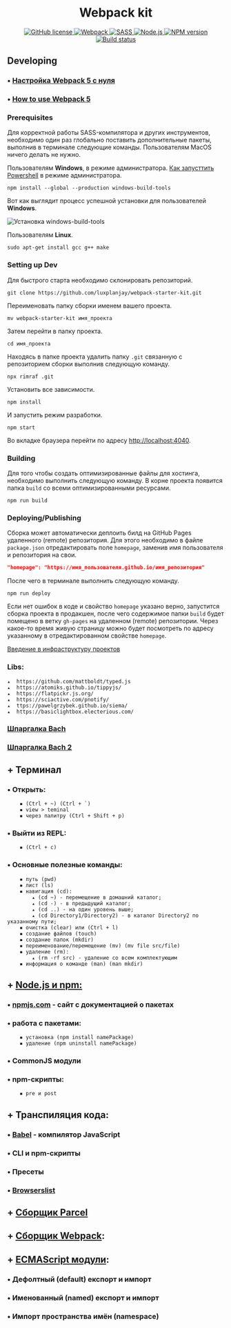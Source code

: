 <h1 align="center">Webpack kit</h1>  

<p align="center">
 <a href="https://github.com/dimalitvinenko/goit-Js-hw-09-Webpack/blob/main/LICENSE?screen_name=shields_io">
        <img src="https://img.shields.io/static/v1?labelColor=lightgrey&logoColor=black&color=grey&message=License&label=MIT&style=plastic&logo=monster&url=https://github.com/dimalitvinenko/goit-Js-hw-09-Webpack/blob/main/LICENSE"
             alt="GitHub license">
</a> 
<a href="https://https://webpack.js.org/?screen_name=shields_io">
  <img alt="Webpack" src="https://img.shields.io/static/v1?labelColor=darkblue&color=blue&message=v5.53.0&label=Webpack&style=plastic&logo=webpack&url=https://webpack.js.org">
</a> 
 <a href="https://sass-lang.com//?screen_name=shields_io">
  <img alt="SASS" src="https://img.shields.io/static/v1?labelColor=darkviolet&color=violet&message=v1.42.1&label=sass&style=plastic&logo=sass&url=https://sass-lang.com">
</a> 
<a href="https://nodejs.org/en/about/?screen_name=shields_io">
        <img src="https://img.shields.io/static/v1?labelColor=purple&color=darkorchid&message=v14.17.6&label=Node.js&style=plastic&logo=nodedotjs&url=https://nodejs.org/en/about"
             alt="Node.js">
</a>
<a href="https://www.npmjs.com/?screen_name=shields_io">
        <img src="https://img.shields.io/static/v1?label=npm&logo=npm&message=v6.14.13&labelColor=olive&color=darkkhaki&style=plastic" 
             alt="NPM version">
</a>
  
<a href="https://github.com/simple-icons/simple-icons/actions?query=workflow%3AVerify+branch%3Adevelop">
  <img src="https://img.shields.io/github/workflow/status/simple-icons/simple-icons/Verify/develop?logo=github&style=plastic" alt="Build status"/>
</a>

</p>

## Developing

### • [Настройка Webpack 5 с нуля](https://habr.com/ru/post/524260/)
### • [How to use Webpack 5](https://www.taniarascia.com/how-to-use-webpack/)

### Prerequisites

Для корректной работы SASS-компилятора и других инструментов, необходимо один
раз глобально поставить дополнительные пакеты, выполнив в терминале следующие
команды. Пользователям MacOS ничего делать не нужно.

Пользователям **Windows**, в режиме администратора.
[Как запусттить Powershell](https://youtu.be/p2tFnxcymwk) в режиме
администратора.

```shell
npm install --global --production windows-build-tools
```

Вот как выглядит процесс успешной установки для пользователей **Windows**.

![Установка windows-build-tools](https://user-images.githubusercontent.com/1426799/45007904-bde9f280-afb4-11e8-8a35-c77dffaffa2a.gif)

Пользователям **Linux**.

```shell
sudo apt-get install gcc g++ make
```

### Setting up Dev

Для быстрого старта необходимо склонировать репозиторий.

```shell
git clone https://github.com/luxplanjay/webpack-starter-kit.git
```

Переименовать папку сборки именем вашего проекта.

```shell
mv webpack-starter-kit имя_проекта
```

Затем перейти в папку проекта.

```shell
cd имя_проекта
```

Находясь в папке проекта удалить папку `.git` связанную с репозиторием сборки
выполнив следующую команду.

```shell
npx rimraf .git
```

Установить все зависимости.

```shell
npm install
```

И запустить режим разработки.

```shell
npm start
```

Во вкладке браузера перейти по адресу
[http://localhost:4040](http://localhost:4040).

### Building

Для того чтобы создать оптимизированные файлы для хостинга, необходимо выполнить
следующую команду. В корне проекта появится папка `build` со всеми
оптимизированными ресурсами.

```shell
npm run build
```

### Deploying/Publishing

Сборка может автоматически деплоить билд на GitHub Pages удаленного (remote)
репозитория. Для этого необходимо в файле `package.json` отредактировать поле
`homepage`, заменив имя пользователя и репозитория на свои.

```json
"homepage": "https://имя_пользователя.github.io/имя_репозитория"
```

После чего в терминале выполнить следующую команду.

```shell
npm run deploy
```

Если нет ошибок в коде и свойство `homepage` указано верно, запустится сборка
проекта в продакшен, после чего содержимое папки `build` будет помещено в ветку
`gh-pages` на удаленном (remote) репозитории. Через какое-то время живую
страницу можно будет посмотреть по адресу указанному в отредактированном
свойстве `homepage`.

[Введение в инфраструктуру проектов](https://youtu.be/XpPC4QBCfo4)

  
 ### Libs:
    ▴  https://github.com/mattboldt/typed.js
    ▴  https://atomiks.github.io/tippyjs/
    ▴  https://flatpickr.js.org/
    ▴  https://sciactive.com/pnotify/
    ▴  ttps://pawelgrzybek.github.io/siema/
    ▴  https://basiclightbox.electerious.com/


   ###  [Шпаргалка Bach](https://tproger.ru/translations/bash-cheatsheet/)
   ###  [Шпаргалка Bach 2](https://habr.com/ru/company/ruvds/blog/445270/)
   
   ## + Терминал
   ### • Открыть:
        ▪ (Ctrl + ~) (Ctrl + `)
        ▪ view > teminal
        ▪ через палитру (Ctrl + Shift + p)
   ### • Выйти из REPL:
        ▪ (Ctrl + c)
   ### • Основные полезные команды:
        ▪ путь (pwd)
        ▪ лист (ls)
        ▪ навигация (cd): 
            ▴ (cd ~) - перемещение в домашний каталог; 
            ▴ (cd -) - в предыдущий каталог; 
            ▴ (cd ..) - на один уровень выше;
            ▴ (cd Directory1/Directory2) - в каталог Directory2 по указанному пути;  
        ▪ очистка (clear) или (Ctrl + l)
        ▪ создание файлов (touch)
        ▪ создание папок (mkdir)
        ▪ переименование/перемещение (mv) (mv file src/file)
        ▪ удаление (rm):  
            ▴ (rm -rf src) - удаление со всем комплектующим 
        ▪ информация о команде (man) (man mkdir)

## + [Node.js и npm:](https://nodejs.org/en/about/)
   ### • [npmjs.com](https://www.npmjs.com/) - сайт с документацией о пакетах
   ### • работа с пакетами:
        ▪ установка (npm install namePackage)
        ▪ удаление (npm uninstall namePackage)
   ### • CommonJS модули
   ### • npm-скрипты:
        ▪ pre и post

## + Транспиляция кода:
   ### • [Babel](https://babeljs.io/) - компилятор JavaScript
   ### • CLI и npm-скрипты
   ### • Пресеты
   ### • [Browserslist](https://github.com/browserslist/browserslist) 

## + [Сборщик Parcel](https://parceljs.org/)

## + [Сборщик Webpack](https://webpack.js.org/):

## + [ECMAScript модули](https://exploringjs.com/es6/ch_modules.html):
   ### • Дефолтный (default) експорт и импорт
   ### • Именованный (named) експорт и импорт
   ### • Импорт пространства имён (namespace)

